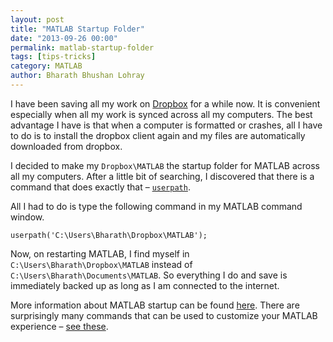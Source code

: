 ```yaml
---
layout: post
title: "MATLAB Startup Folder"
date: "2013-09-26 00:00"
permalink: matlab-startup-folder
tags: [tips-tricks]
category: MATLAB
author: Bharath Bhushan Lohray
---
```


I have been saving all my work on [Dropbox](https://db.tt/t3wKl3e) for a while now. It is convenient especially when all my work is synced across all my computers. The best advantage I have is that when a computer is formatted or crashes, all I have to do is to install the dropbox client again and my files are automatically downloaded from dropbox.

I decided to make my `Dropbox\MATLAB` the startup folder for MATLAB across all my computers. After a  little bit of searching, I discovered that there is a command that does exactly that – [`userpath`](http://www.mathworks.com/help/matlab/matlab_env/matlab-startup-folder.html).

All I had to do is type the following command in my MATLAB command window.

```
userpath('C:\Users\Bharath\Dropbox\MATLAB');
```

Now, on restarting MATLAB, I find myself in `C:\Users\Bharath\Dropbox\MATLAB` instead of `C:\Users\Bharath\Documents\MATLAB`. So everything I do and save is immediately backed up as long as I am connected to the internet.

More information about MATLAB startup can be found [here](http://www.mathworks.com/help/matlab/matlab_env/matlab-startup-folder.html). There are surprisingly many commands that can be used to customize your MATLAB experience – [see these](http://www.mathworks.com/help/matlab/startup-and-shutdown.html).
